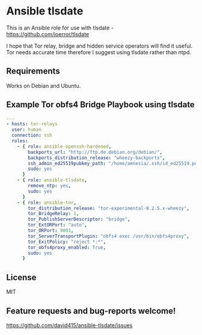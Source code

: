 Ansible tlsdate
===============

This is an Ansible role for use with tlsdate - https://github.com/ioerror/tlsdate

I hope that Tor relay, bridge and hidden service operators will find it useful.
Tor needs accurate time therefore I suggest using tlsdate rather than ntpd.


Requirements
------------

Works on Debian and Ubuntu.



Example Tor obfs4 Bridge Playbook using tlsdate
-----------------------------------------------

```yml
---
- hosts: tor-relays
  user: human
  connection: ssh
  roles:
    - { role: ansible-openssh-hardened,
        backports_url: "http://ftp.de.debian.org/debian/",
        backports_distribution_release: "wheezy-backports",
        ssh_admin_ed25519pubkey_path: "/home/amnesia/.ssh/id_ed25519.pub",
        sudo: yes
      }
    - { role: ansible-tlsdate,
        remove_ntp: yes,
        sudo: yes
      }
    - { role: ansible-tor,
        tor_distribution_release: "tor-experimental-0.2.5.x-wheezy",
        tor_BridgeRelay: 1,
        tor_PublishServerDescriptor: "bridge",
        tor_ExtORPort: "auto",
        tor_ORPort: 9001,
        tor_ServerTransportPlugin: "obfs4 exec /usr/bin/obfs4proxy",
        tor_ExitPolicy: "reject *:*",
        tor_obfs4proxy_enabled: True,
        sudo: yes
      }
```

License
-------

MIT


Feature requests and bug-reports welcome!
-----------------------------------------

https://github.com/david415/ansible-tlsdate/issues

